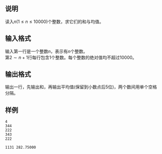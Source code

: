 <h2>说明</h2>

读入$n$($1≤n≤10000$)个整数，求它们的和与均值。
<h2>输入格式</h2>

输入第一行是一个整数$n$，表示有$n$个整数。<br>第$2\sim n+1$行每行包含$1$个整数。每个整数的绝对值均不超过$10000$。

<h2>输出格式</h2>

输出一行，先输出和，再输出平均值(保留到小数点后$5$位)，两个数间用单个空格分隔。

<h2>样例</h2>
<pre><code class="language-input1">4
344
222
343
222</code></pre><pre><code class="language-output1">1131 282.75000</code></pre>
